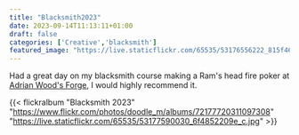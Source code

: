 ```yaml
---
title: "Blacksmith2023"
date: 2023-09-14T11:13:11+01:00
draft: false
categories: ['Creative','blacksmith']
featured_image: "https://live.staticflickr.com/65535/53176556222_815f46c1cd_c.jpg"
---
```


Had a great day on my blacksmith course making a Ram's head fire poker at [Adrian Wood's Forge](https://www.awartistblacksmiths.co.uk/blacksmithing-courses.html), I would highly recommend it.


{{< flickralbum "Blacksmith 2023"
           "https://www.flickr.com/photos/doodle_m/albums/72177720311097308"
           "https://live.staticflickr.com/65535/53177590030_6f4852209e_c.jpg" >}}